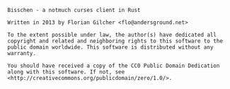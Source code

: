     Bisschen - a notmuch curses client in Rust

    Written in 2013 by Florian Gilcher <flo@andersground.net>

    To the extent possible under law, the author(s) have dedicated all copyright and related and neighboring rights to this software to the public domain worldwide. This software is distributed without any warranty. 

    You should have received a copy of the CC0 Public Domain Dedication along with this software. If not, see <http://creativecommons.org/publicdomain/zero/1.0/>. 
